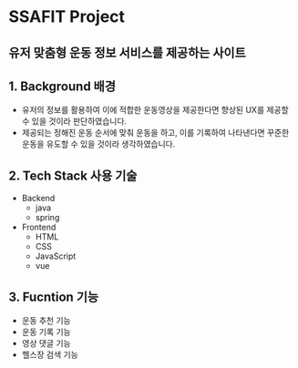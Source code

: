 # SSAFIT Project

## 유저 맞춤형 운동 정보 서비스를 제공하는 사이트

## 1. Background 배경

- 유저의 정보를 활용하여 이에 적합한 운동영상을 제공한다면 향상된 UX를 제공할 수 있을 것이라 판단하였습니다.
- 제공되는 정해진 운동 순서에 맞춰 운동을 하고, 이를 기록하여 나타낸다면 꾸준한 운동을 유도할 수 있을 것이라 생각하였습니다.

## 2. Tech Stack 사용 기술

- Backend
  - java
  - spring
- Frontend
  - HTML
  - CSS
  - JavaScript
  - vue

## 3. Fucntion 기능

- 운동 추천 기능
- 운동 기록 기능
- 영상 댓글 기능
- 헬스장 검색 기능
